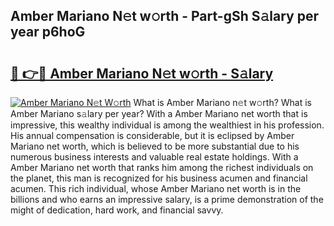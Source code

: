 ## Amber Mariano N𝚎t w𝚘rth - Part-gSh S𝚊lary per year p6hoG

# <h2><a href="http://gc2q32c.nevu.top/?p=Amber+Mariano">🔗 👉🔴 Amber Mariano N𝚎t w𝚘rth - S𝚊lary</a></h2>

[![Amber Mariano N𝚎t W𝚘rth](https://i.imgur.com/Oavwk0R.jpeg)](http://gc2q32c.nevu.top/?p=Amber+Mariano)
What is Amber Mariano n𝚎t w𝚘rth? What is Amber Mariano s𝚊lary per year?
With a Amber Mariano net worth that is impressive, this wealthy individual is among the wealthiest in his profession. His annual compensation is considerable, but it is eclipsed by Amber Mariano net worth, which is believed to be more substantial due to his numerous business interests and valuable real estate holdings. With a Amber Mariano net worth that ranks him among the richest individuals on the planet, this man is recognized for his business acumen and financial acumen. This rich individual, whose Amber Mariano net worth is in the billions and who earns an impressive salary, is a prime demonstration of the might of dedication, hard work, and financial savvy.
